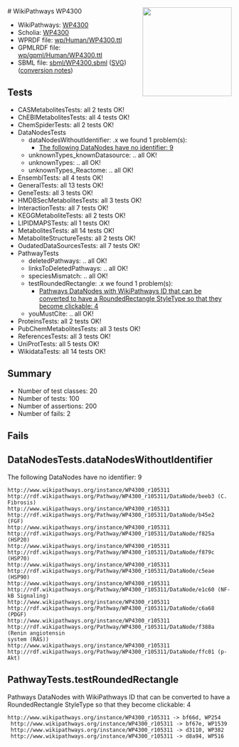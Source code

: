 <img style="float: right; width: 200px" src="../logo.png" />
# WikiPathways WP4300

* WikiPathways: [WP4300](https://identifiers.org/wikipathways:WP4300)
* Scholia: [WP4300](https://scholia.toolforge.org/wikipathways/WP4300)
* WPRDF file: [wp/Human/WP4300.ttl](../wp/Human/WP4300.ttl)
* GPMLRDF file: [wp/gpml/Human/WP4300.ttl](../wp/gpml/Human/WP4300.ttl)
* SBML file: [sbml/WP4300.sbml](../sbml/WP4300.sbml) ([SVG](../sbml/WP4300.svg)) ([conversion notes](../sbml/WP4300.txt))

## Tests
* CASMetabolitesTests: all 2 tests OK!
* ChEBIMetabolitesTests: all 4 tests OK!
* ChemSpiderTests: all 2 tests OK!
* DataNodesTests
    * dataNodesWithoutIdentifier: .x we found 1 problem(s):
        * [The following DataNodes have no identifier: 9](#d2d32fa8)
    * unknownTypes_knownDatasource: .. all OK!
    * unknownTypes: .. all OK!
    * unknownTypes_Reactome: .. all OK!
* EnsemblTests: all 4 tests OK!
* GeneralTests: all 13 tests OK!
* GeneTests: all 3 tests OK!
* HMDBSecMetabolitesTests: all 3 tests OK!
* InteractionTests: all 7 tests OK!
* KEGGMetaboliteTests: all 2 tests OK!
* LIPIDMAPSTests: all 1 tests OK!
* MetabolitesTests: all 14 tests OK!
* MetaboliteStructureTests: all 2 tests OK!
* OudatedDataSourcesTests: all 7 tests OK!
* PathwayTests
    * deletedPathways: .. all OK!
    * linksToDeletedPathways: .. all OK!
    * speciesMismatch: .. all OK!
    * testRoundedRectangle: .x we found 1 problem(s):
        * [Pathways DataNodes with WikiPathways ID that can be converted to have a RoundedRectangle StyleType so that they become clickable: 4](#9fbad3ce)
    * youMustCite: .. all OK!
* ProteinsTests: all 2 tests OK!
* PubChemMetabolitesTests: all 3 tests OK!
* ReferencesTests: all 3 tests OK!
* UniProtTests: all 5 tests OK!
* WikidataTests: all 14 tests OK!


## Summary

* Number of test classes: 20
* Number of tests: 100
* Number of assertions: 200
* Number of fails: 2

## Fails

<a name="d2d32fa8" />

## DataNodesTests.dataNodesWithoutIdentifier

The following DataNodes have no identifier: 9
```
http://www.wikipathways.org/instance/WP4300_r105311 http://rdf.wikipathways.org/Pathway/WP4300_r105311/DataNode/beeb3 (C. Fibrosis)
http://www.wikipathways.org/instance/WP4300_r105311 http://rdf.wikipathways.org/Pathway/WP4300_r105311/DataNode/b45e2 (FGF)
http://www.wikipathways.org/instance/WP4300_r105311 http://rdf.wikipathways.org/Pathway/WP4300_r105311/DataNode/f825a (HSP20)
http://www.wikipathways.org/instance/WP4300_r105311 http://rdf.wikipathways.org/Pathway/WP4300_r105311/DataNode/f879c (HSP70)
http://www.wikipathways.org/instance/WP4300_r105311 http://rdf.wikipathways.org/Pathway/WP4300_r105311/DataNode/c5eae (HSP90)
http://www.wikipathways.org/instance/WP4300_r105311 http://rdf.wikipathways.org/Pathway/WP4300_r105311/DataNode/e1c60 (NF-kB Signaling)
http://www.wikipathways.org/instance/WP4300_r105311 http://rdf.wikipathways.org/Pathway/WP4300_r105311/DataNode/c6a68 (PDGF)
http://www.wikipathways.org/instance/WP4300_r105311 http://rdf.wikipathways.org/Pathway/WP4300_r105311/DataNode/f388a (Renin angiotensin
system (RAS))
http://www.wikipathways.org/instance/WP4300_r105311 http://rdf.wikipathways.org/Pathway/WP4300_r105311/DataNode/ffc01 (p-Akt)
```

<a name="9fbad3ce" />

## PathwayTests.testRoundedRectangle

Pathways DataNodes with WikiPathways ID that can be converted to have a RoundedRectangle StyleType so that they become clickable: 4
```
http://www.wikipathways.org/instance/WP4300_r105311 -> bf66d, WP254
 http://www.wikipathways.org/instance/WP4300_r105311 -> bf67e, WP1539
 http://www.wikipathways.org/instance/WP4300_r105311 -> d3110, WP382
 http://www.wikipathways.org/instance/WP4300_r105311 -> d8a94, WP516
 ```

